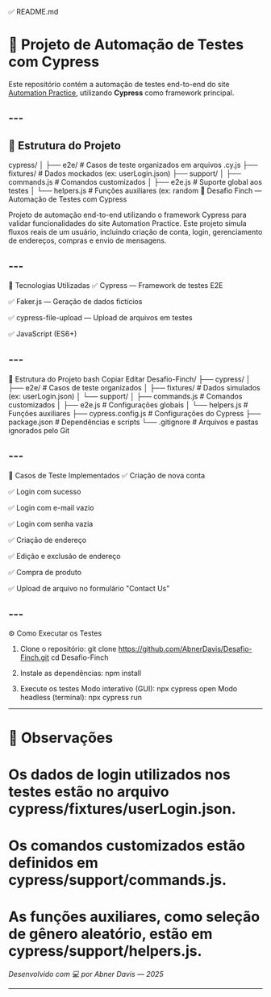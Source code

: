 ✅ README.md

# 🧪 Projeto de Automação de Testes com Cypress

Este repositório contém a automação de testes end-to-end do site [Automation Practice](http://www.automationpractice.pl/index.php), utilizando **Cypress** como framework principal.

## ---

## 📁 Estrutura do Projeto

cypress/
│
├── e2e/ # Casos de teste organizados em arquivos .cy.js
├── fixtures/ # Dados mockados (ex: userLogin.json)
├── support/
│ ├── commands.js # Comandos customizados
│ ├── e2e.js # Suporte global aos testes
│ └── helpers.js # Funções auxiliares (ex: random 🧪 Desafio Finch — Automação de Testes com Cypress

Projeto de automação end-to-end utilizando o framework Cypress para validar funcionalidades do site Automation Practice. Este projeto simula fluxos reais de um usuário, incluindo criação de conta, login, gerenciamento de endereços, compras e envio de mensagens.

## ---

🚀 Tecnologias Utilizadas
✅ Cypress — Framework de testes E2E

✅ Faker.js — Geração de dados fictícios

✅ cypress-file-upload — Upload de arquivos em testes

✅ JavaScript (ES6+)

## ---

🧩 Estrutura do Projeto
bash
Copiar
Editar
Desafio-Finch/
├── cypress/
│ ├── e2e/ # Casos de teste organizados
│ ├── fixtures/ # Dados simulados (ex: userLogin.json)
│ └── support/
│ ├── commands.js # Comandos customizados
│ ├── e2e.js # Configurações globais
│ └── helpers.js # Funções auxiliares
├── cypress.config.js # Configurações do Cypress
├── package.json # Dependências e scripts
└── .gitignore # Arquivos e pastas ignorados pelo Git

## ---

🧪 Casos de Teste Implementados
✅ Criação de nova conta

✅ Login com sucesso

✅ Login com e-mail vazio

✅ Login com senha vazia

✅ Criação de endereço

✅ Edição e exclusão de endereço

✅ Compra de produto

✅ Upload de arquivo no formulário "Contact Us"

## ---

⚙️ Como Executar os Testes

1. Clone o repositório: git clone https://github.com/AbnerDavis/Desafio-Finch.git
   cd Desafio-Finch

2. Instale as dependências: npm install

3. Execute os testes
   Modo interativo (GUI): npx cypress open
   Modo headless (terminal): npx cypress run

---

# 📌 Observações

# Os dados de login utilizados nos testes estão no arquivo cypress/fixtures/userLogin.json.

# Os comandos customizados estão definidos em cypress/support/commands.js.

# As funções auxiliares, como seleção de gênero aleatório, estão em cypress/support/helpers.js.

_Desenvolvido com 💻 por Abner Davis — 2025_

---
